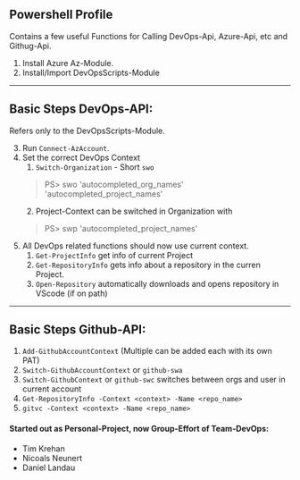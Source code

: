 

## Powershell Profile

Contains a few useful Functions for Calling DevOps-Api, Azure-Api, etc and Githug-Api.

1. Install Azure Az-Module.
2. Install/Import DevOpsScripts-Module

----

## Basic Steps DevOps-API:

Refers only to the DevOpsScripts-Module.

3. Run `Connect-AzAccount`.
4. Set the correct DevOps Context
   1. `Switch-Organization` - Short `swo`
   > PS> swo 'autocompleted_org_names' 'autocompleted_project_names'
   2. Project-Context can be switched in Organization with
   > PS> swp 'autocompleted_project_names'
5. All DevOps related functions should now use current context.
   1. `Get-ProjectInfo` get info of current Project 
   2. `Get-RepositoryInfo` gets info about a repository in the curren Project.
   3. `Open-Repository` automatically downloads and opens repository in VScode (if on path)

----

## Basic Steps Github-API:

1. `Add-GithubAccountContext` (Multiple can be added each with its own PAT)
2. `Switch-GithubAccountContext` or `github-swa`
3. `Switch-GithubContext` or `github-swc`
   switches between orgs and user in current account
4. `Get-RepositoryInfo -Context <context> -Name <repo_name>`
5. `gitvc -Context <context> -Name <repo_name>`


#### Started out as Personal-Project, now Group-Effort of Team-DevOps:
- Tim Krehan
- Nicoals Neunert
- Daniel Landau
